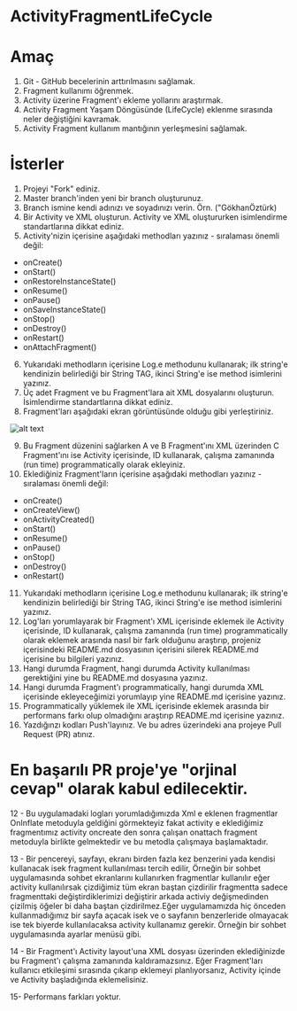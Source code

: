 # ActivityFragmentLifeCycle

# Amaç

1. Git - GitHub becelerinin arttırılmasını sağlamak.
2. Fragment kullanımı öğrenmek.
3. Activity üzerine Fragment'ı ekleme yollarını araştırmak.
4. Activity Fragment Yaşam Döngüsünde (LifeCycle) eklenme sırasında neler değiştiğini kavramak.
5. Activity Fragment kullanım mantığının yerleşmesini sağlamak.

# İsterler

1. Projeyi "Fork" ediniz.
2. Master branch'inden yeni bir branch oluşturunuz.
3. Branch ismine kendi adınızı ve soyadınızı verin. Örn. ("GökhanÖztürk)
4. Bir Activity ve XML oluşturun. Activity ve XML oluştururken isimlendirme standartlarına dikkat ediniz.
5. Activity'nizin içerisine aşağıdaki methodları yazınız - sıralaması önemli değil:
  * onCreate()
  * onStart()
  * onRestoreInstanceState()
  * onResume()
  * onPause()
  * onSaveInstanceState()
  * onStop()
  * onDestroy()
  * onRestart()
  * onAttachFragment()
6. Yukarıdaki methodların içerisine Log.e methodunu kullanarak; ilk string'e kendinizin belirlediği bir String TAG,
ikinci String'e ise method isimlerini yazınız.
7. Üç adet Fragment ve bu Fragment'lara ait XML dosyalarını oluşturun. İsimlendirme standartlarına dikkat ediniz.
8. Fragment'ları aşağıdaki ekran görüntüsünde olduğu gibi yerleştiriniz.

![alt text](https://github.com/AndroidEduIO/ActivityFragmentLifeCycle/blob/master/app/src/main/res/drawable/Fragment.PNG)

9. Bu Fragment düzenini sağlarken A ve B Fragment'ını XML üzerinden C Fragment'ını ise Activity içerisinde, ID kullanarak, 
çalışma zamanında (run time) programmatically olarak ekleyiniz.
10. Eklediğiniz Fragment'ların içerisine aşağıdaki methodları yazınız - sıralaması önemli değil:
  * onCreate()
  * onCreateView()
  * onActivityCreated()
  * onStart()
  * onResume()
  * onPause()
  * onStop()
  * onDestroy()
  * onRestart()
 11. Yukarıdaki methodların içerisine Log.e methodunu kullanarak; ilk string'e kendinizin belirlediği bir String TAG,
ikinci String'e ise method isimlerini yazınız.
12. Log'ları yorumlayarak bir Fragment'ı XML içerisinde eklemek ile Activity içerisinde, ID kullanarak, çalışma zamanında (run time)
programmatically olarak eklemek arasında nasıl bir fark olduğunu araştırıp, projeniz içerisindeki README.md dosyasının içerisini 
silerek README.md içerisine bu bilgileri yazınız.
13. Hangi durumda Fragment, hangi durumda Activity kullanılması gerektiğini yine bu README.md dosyasına yazınız.
14. Hangi durumda Fragment'ı programmatically, hangi durumda XML içerisinde ekleyeceğimizi yorumlayıp yine README.md içerisine yazınız.
15. Programmatically yüklemek ile XML içerisinde eklemek arasında bir performans farkı olup olmadığını araştırıp README.md içerisine yazınız.
16. Yazdığınzı kodları Push'layınız. Ve bu adres üzerindeki ana projeye Pull Request (PR) atınız.

# En başarılı PR proje'ye "orjinal cevap" olarak kabul edilecektir.

12 - Bu uygulamadaki logları yorumladığımızda Xml e eklenen fragmentlar OnInflate metoduyla geldiğini görmekteyiz fakat activity e eklediğimiz
fragmentımız activity oncreate den sonra çalışan onattach fragment metoduyla birlikte gelmektedir ve bu metodla çalışmaya başlamaktadır.


13 - Bir pencereyi, sayfayı, ekranı birden fazla kez benzerini yada kendisi kullanacak isek fragment kullanılması tercih edilir, Örneğin
bir sohbet uygulamasında sohbet ekranlarını kullanırken fragmentlar kullanılır eğer activity kullanılırsak çizdiğimiz tüm ekran baştan çizdirilir
fragmentta sadece fragmenttaki değiştirdiklerimizi değiştirir arkada activiy değişmedinden çizilmiş öğeler bi daha baştan çizdirilmez.Eğer
uygulamamızda hiç önceden kullanmadığımız bir sayfa açacak isek ve o sayfanın benzerleride olmayacak ise tek biyerde kullanılacaksa
activity kullanamız gerekir. Örneğin bir sohbet uygulamasında ayarlar menüsü gibi.

14 - Bir Fragment'ı Activity layout'una XML dosyası üzerinden eklediğinizde bu Fragment'ı çalışma zamanında kaldıramazsınız. Eğer Fragment'ları
kullanıcı etkileşimi sırasında çıkarıp eklemeyi planlıyorsanız, Activity içinde ve Activity başladığında eklemelisiniz.

15- Performans farkları yoktur.